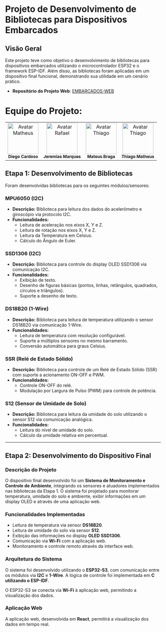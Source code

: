 # Projeto de Desenvolvimento de Bibliotecas para Dispositivos Embarcados

## Visão Geral
Este projeto teve como objetivo o desenvolvimento de bibliotecas para dispositivos embarcados utilizando o microcontrolador ESP32 e o framework ESP-IDF. Além disso, as bibliotecas foram aplicadas em um dispositivo final funcional, demonstrando sua utilidade em um cenário prático.

- **Repositório do Projeto Web**: [EMBARCADOS-WEB](https://github.com/diegoCBorba/embarcados-web)

# Equipe do Projeto:

<div style="display: inline_block;">

<table>
  <tr>
    <td align="center">
      <a href="https://github.com/diegoCBorba" target="_blank">
        <img src="https://avatars.githubusercontent.com/u/90847079?v=4" width="100px;" alt="Avatar Matheus"/><br>
        <sub>
          <b>Diego Cardoso</b>
        </sub>
      </a>
    </td>
    <td align="center">
      <a href="https://github.com/jeremiasmarques" target="_blank">
        <img src="https://avatars.githubusercontent.com/u/90351007?v=4" width="100px;" alt="Avatar Rafael"/><br>
        <sub>
          <b>Jeremias Marques</b>
        </sub>
      </a>
    </td>
    <td align="center">
      <a href="https://github.com/MteusBraga" target="_blank">
        <img src="https://avatars.githubusercontent.com/u/93921419?v=4" width="100px;" alt="Avatar Thiago"/><br>
        <sub>
          <b>Mateus Braga</b>
        </sub>
      </a>
    </td>
    <td align="center">
      <a href="https://github.com/ThiagoMathe" target="_blank">
        <img src="https://avatars.githubusercontent.com/u/89406106?v=4" width="100px;" alt="Avatar Thiago"/><br>
        <sub>
          <b>Thiago Matheus</b>
        </sub>
      </a>
    </td>
  </tr>
</table>

</div>

## Etapa 1: Desenvolvimento de Bibliotecas
Foram desenvolvidas bibliotecas para os seguintes módulos/sensores:

### MPU6050 (I2C)
- **Descrição:** Biblioteca para leitura dos dados do acelerômetro e giroscópio via protocolo I2C.
- **Funcionalidades:**
  - Leitura de aceleração nos eixos X, Y e Z.
  - Leitura de rotação nos eixos X, Y e Z.
  - Leitura da Temperatura em Celsius.
  - Cálculo do Ângulo de Euler.

### SSD1306 (I2C)
- **Descrição:** Biblioteca para controle do display OLED SSD1306 via comunicação I2C.
- **Funcionalidades:**
  - Exibição de texto.
  - Desenho de figuras básicas (pontos, linhas, retângulos, quadrados, círculos e triângulos).
  - Suporte a desenho de texto.

### DS18B20 (1-Wire)
- **Descrição:** Biblioteca para leitura de temperatura utilizando o sensor DS18B20 via comunicação 1-Wire.
- **Funcionalidades:**
  - Leitura de temperatura com resolução configurável.
  - Suporte a múltiplos sensores no mesmo barramento.
  - Conversão automática para graus Celsius.

### SSR (Relé de Estado Sólido)
- **Descrição:** Biblioteca para controle de um Relé de Estado Sólido (SSR) com suporte a acionamento ON-OFF e PWM.
- **Funcionalidades:**
  - Controle ON-OFF do relé.
  - Modulação por Largura de Pulso (PWM) para controle de potência.

### S12 (Sensor de Umidade de Solo)
- **Descrição:** Biblioteca para leitura da umidade do solo utilizando o sensor S12 via comunicação analógica.
- **Funcionalidades:**
  - Leitura do nível de umidade do solo.
  - Cálculo da umidade relativa em percentual.

---

## Etapa 2: Desenvolvimento do Dispositivo Final

### Descrição do Projeto
O dispositivo final desenvolvido foi um **Sistema de Monitoramento e Controle de Ambiente**, integrando os sensores e atuadores implementados nas bibliotecas da Etapa 1. O sistema foi projetado para monitorar temperatura, umidade do solo e ambiente, exibir informações em um display OLED e através de uma aplicação web.

### Funcionalidades Implementadas
- Leitura de temperatura via sensor **DS18B20**.
- Leitura de umidade do solo via sensor **S12**.
- Exibição das informações no display **OLED SSD1306**.
- Comunicação via **Wi-Fi** com a aplicação web.
- Monitoramento e controle remoto através da interface web.

### Arquitetura do Sistema
O sistema foi desenvolvido utilizando o **ESP32-S3**, com comunicação entre os módulos via **I2C** e **1-Wire**. A lógica de controle foi implementada em **C utilizando o ESP-IDF**.

O ESP32-S3 se conecta via **Wi-Fi** à aplicação web, permitindo a visualização dos dados.

### Aplicação Web
A aplicação web, desenvolvida em **React**, permitirá a visualização dos dados em tempo real.
